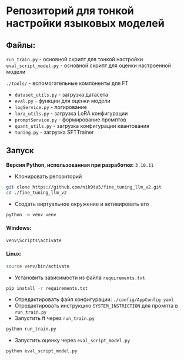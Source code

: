 # Репозиторий для тонкой настройки языковых моделей


## Файлы: 
`run_train.py` - основной скрипт для тонкой настройки
`eval_script_model.py` - основной скрипт для оценки настроенной модели


`./tools/` - вспомогательные компоненты для FT
* `dataset_utils.py` - загрузка датасета
* `eval.py` - функции для оценки модели
* `logService.py` - логирование
* `lora_utils.py` - загрузка LoRA конфигурации
* `promptService.py` - формирование промптов
* `quant_utils.py` - загрузка конфигурации квантования
* `tuning.py` - загрузка SFTTrainer


## Запуск
**Версия Python, использованная при разработке:** `3.10.11`

* Клонировать репозиторий
```bash
git clone https://github.com/nik9ta5/fine_tuning_llm_v2.git
cd ./fine_tuning_llm_v2
```
* Создать виртуальное окружение и активировать его
```bash
python -m venv venv
```
#### Windows:
```cmd
venv\Scripts\activate
```
#### Linux:
```bash
source venv/bin/activate
```
* Установить зависимости из файла `requirements.txt`
```bash
pip install -r requirements.txt
```
* Отредактировать файл конфигурации: `./config/AppConfig.yaml`
* Отредактировать инструкцию `SYSTEM_INSTRICTION` для промпта в `run_train.py`
* Запустить ft через `run_train.py`
```bash
python run_train.py
```
* Запустить оценку через `eval_script_model.py`
```bash
python eval_script_model.py
```